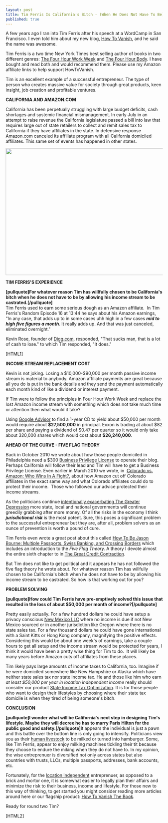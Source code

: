 ```yaml
---
layout: post
title: Tim Ferris Is California's Bitch - (When He Does Not Have To Be)
published: true
---
```

<p>A few years ago I ran into Tim Ferris after his speech at a WordCamp in San Francisco. I even told him about my new blog, <a title="How To Vanish" href="http://www.howtovanish.com" target="_blank">How To Vanish</a>, and he said the name was awesome.</p>
<p>Tim Ferris is a two time New York Times best selling author of books in two different genres: <a title="Four Hour Work Week" href="http://www.howtovanish.com/fourhourworkweek" target="_blank">The Four Hour Work Week</a> and <a title="The Four Hour Body" href="http://www.howtovanish.com/fourhourbody" target="_blank">The Four Hour Body</a>. I have bought and read both and would recommend them. Please use my Amazon affiliate links to help support HowToVanish.</p>
<p>Tim is an excellent example of a successful entrepreneur. The type of person who creates massive value for society through great products, keen insight, job creation and profitable ventures.</p>
<p><strong>CALIFORNIA AND AMAZON.COM</strong></p>
<p>California has been perpetually struggling with large budget deficits, cash shortages and systemic financial mismanagement. In early July in an attempt to raise revenue the California legislature passed a bill into law that requires large out of state retailers to collect and remit sales tax to California if they have affiliates in the state. In defensive response Amazon.com canceled its affiliate program with all California domiciled affiliates. This same set of events has happened in other states.</p>
<p><img class="aligncenter" title="amazon state sales tax" src="{{ site.baseurl }}/images/amazon-state-sales-tax.jpg" alt="" width="520" height="405" /></p>
<p><strong>TIM FERRIS'S EXPERIENCE</strong></p>
<p><strong>[pullquote]For whatever reason Tim has willfully chosen to be California's bitch when he does not have to be by allowing his income stream to be castrated.</strong><strong>[/pullquote]</strong><br />
Tim Ferris used to earn some serious dough as an Amazon affiliate.  In Tim Ferris's Random Episode 16 at 13:44 he says about his Amazon earnings, "In any case, that adds up to in some cases uhh high in a few cases <em><strong>mid to high five figures a month</strong></em>. It really adds up. And that was just canceled, eliminated overnight."</p>
<p>Kevin Rose, founder of <a title="Digg" href="http://www.digg.com" target="_blank">Digg.com</a>, responded, "That sucks man, that is a lot of cash to lose." to which Tim responded, "It does."</p>
<p>[HTML1]</p>
<p><strong>INCOME STREAM REPLACEMENT COST</strong></p>
<p>Kevin is not joking. Losing a $10,000-$90,000 per month passive income stream is material to anybody. Amazon affiliate payments are great because all you do is put in the bank details and they send the payment automatically each month kind of like a dividend or interest payment.</p>
<p>If Tim were to follow the principles in Four Hour Work Week and replace the lost Amazon income stream with something which does not take much time or attention then what would it take?</p>
<p>Using <a title="Google Advisor" href="https://www.google.com/advisor/uscd" target="_blank">Google Advisor</a> to find a 1-year CD to yield about $50,000 per month would require about <strong>$27,500,000</strong> in principal. Exxon is trading at about $82 per share and paying a dividend of $0.47 per quarter so it would only take about 320,000 shares which would cost about <strong>$26,240,000</strong>.</p>
<p><strong>AHEAD OF THE CURVE - FIVE FLAG THEORY</strong></p>
<p>Back in October 2010 we wrote about how those people domiciled in Philadelphia need a $300 <a title="tax" href="http://business.phila.gov/Pages/BusinessPrivilegeLicense.aspx?stage=Start&amp;type=All%20Business%20Types&amp;section=City%20Registration&amp;BSPContentListItem=Obtain%20a%20Business%20Privilege%20License" target="_blank">Business Privilege License</a> to operate their blog. Perhaps California will follow their lead and Tim will have to get a Business Privilege License. Even earlier in March 2010 we wrote, in  <a title="colorado amazon tax law" href="http://www.howtovanish.com/2010/03/state-of-colorado-jobs/" target="_blank">Colorado vs. Amazon: Who Wins In A Fight?</a>, about how Amazon cut off Colorado affiliates in the exact same way and what Colorado affiliates could do to protect their income.  Those who followed our advice protected their income streams.</p>
<p>As the politicians continue <a title="intentionally exacerbating the greater depression" href="http://www.runtogold.com/2009/03/how-to-intentionally-exacerbate-the-greater-depression/" target="_blank">intentionally exacerbating The Greater Depression</a> more state, local and national governments will continue greedily grabbing after more money. Of all the risks in the economy I think <strong><em>jurisdictional risk</em></strong> is the most potent. Sure, this poses a significant problem to the successful entrepreneur but they are, after all, problem solvers as an ounce of prevention is worth a pound of cure.</p>
<p>Tim Ferris even wrote a great post about this called <a title="how to be jason bourne" href="http://www.fourhourworkweek.com/blog/2009/03/03/how-to-be-jason-bourne-multiple-passports-swiss-banking-and-crossing-borders/" target="_blank">How To Be Jason Bourne: Multiple Passports, Swiss Banking, and Crossing Borders</a> which includes an introduction to the <em>Five Flag Theory.</em> A theory I devote almost the entire sixth chapter to in <a title="the great credit contraction" href="http://www.creditcontraction.com" target="_blank">The Great Credit Contraction</a>.</p>
<p>But Tim does not like to get political and it appears he has not followed the five flag theory he wrote about. For whatever reason Tim has willfully chosen to be California's bitch when he does not have to be by allowing his income stream to be castrated. So how is that working out for you?</p>
<p><strong>PROBLEM SOLVING</strong></p>
<p><strong>[pullquote]How could Tim Ferris have pre-emptively solved this issue that resulted in the loss of about $50,000 per month of income?[/pullquote]</strong></p>
<p>Pretty easily actually. For a few hundred dollars he could have setup a privacy conscious <a title="new mexico llc" href="http://www.howtovanish.com/2010/09/why-an-asset-protection-attorney-loves-new-mexico-llc-registration/" target="_blank">New Mexico LLC</a> where no income is due if not New Mexico sourced or in another jurisdiction like Oregon where there is no state sales tax. For a few thousand dollars he could have gone international with a Saint Kitts or Hong Kong company, magnifying the positive effects. Considering this would be about one week's of earnings, take a couple hours to get all setup and the income stream would be protected for years, I think it would have been a pretty wise thing for Tim to do.  It will likely be many years before Amazon cuts off affiliates from these places.</p>
<p>Tim likely pays large amounts of income taxes to California, too. Imagine if he were domiciled somewhere like New Hampshire or Alaska which have neither state sales tax nor state income tax. He and those like him who earn <em>at least $50,000 per year in location independent income</em> really should consider our product <a title="state income tax optimization" href="http://www.howtovanish.com/products/tax-domicile-report/" target="_blank">State Income Tax Optimization</a>. It is for those people who want to design their lifestyles by choosing where their state tax domicile is when they tired of being someone's bitch.</p>
<p><strong>CONCLUSION</strong></p>
<p><strong>[pullquote]I wonder what will be California's next step in designing Tim's lifestyle. Maybe they will decree he has to marry Paris Hilton for the public good and safety.[/pullquote]</strong>It appears the individual is just a pawn and this battle over the bottom line is only going to intensify. Politicians view you as their <a title="human livestock" href="http://www.youtube.com/watch?v=P772Eb63qIY" target="_blank">human livestock</a> to be milked or turned into hamburger. Some, like Tim Ferris, appear to enjoy milking machines tickling their tit because they choose to endure the miking when they do not have to. In my opinion, the wise entreprenuer is diversified not only across states but also countries with trusts, LLCs, multiple passports, addresses, bank accounts, etc.</p>
<p>Fortunately, for the <a title="location independent" href="http://www.howtovanish.com/2010/04/keep-address-private/" target="_blank">location independent</a> entreprenuer, as opposed to a brick and mortor one, it is somewhat easier to legally plan their affairs and minimize the risk to their business, income and lifestyle. For those new to this way of thinking, to get started you might consider reading more articles around here or our flagship product: <a title="how to vanish the book" href="http://www.howtovanish.com/products/how-to-vanish-book/" target="_blank">How To Vanish The Book</a>.</p>
<p>Ready for round two Tim?</p>
<p>[HTML2]</p>
